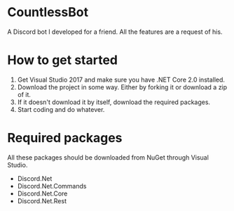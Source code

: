 # CountlessBot
A Discord bot I developed for a friend. All the features are a request of his.

# How to get started
1. Get Visual Studio 2017 and make sure you have .NET Core 2.0 installed.
2. Download the project in some way. Either by forking it or download a zip of it.
3. If it doesn't download it by itself, download the required packages.
4. Start coding and do whatever.

# Required packages
All these packages should be downloaded from NuGet through Visual Studio.
- Discord.Net
- Discord.Net.Commands
- Discord.Net.Core
- Discord.Net.Rest
